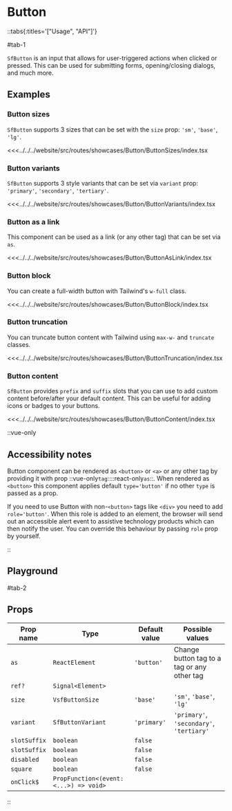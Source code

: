 # Button

::tabs{:titles='["Usage", "API"]'}

#tab-1

`SfButton` is an input that allows for user-triggered actions when clicked or pressed. This can be used for submitting forms, opening/closing dialogs, and much more.

## Examples

### Button sizes

`SfButton` supports 3 sizes that can be set with the `size` prop: `'sm'`, `'base'`, `'lg'`.

<Showcase showcase-name="Button/ButtonSizes" style="min-height:250px">

<<<../../../website/src/routes/showcases/Button/ButtonSizes/index.tsx

</Showcase>

### Button variants

`SfButton` supports 3 style variants that can be set via `variant` prop: `'primary'`, `'secondary'`, `'tertiary'`.

<Showcase showcase-name="Button/ButtonVariants" style="min-height:250px">

<<<../../../website/src/routes/showcases/Button/ButtonVariants/index.tsx

</Showcase>

### Button as a link

This component can be used as a link (or any other tag) that can be set via `as`.

<Showcase showcase-name="Button/ButtonAsLink" style="min-height:250px">

<<<../../../website/src/routes/showcases/Button/ButtonAsLink/index.tsx

</Showcase>

### Button block

You can create a full-width button with Tailwind's `w-full` class.

<Showcase showcase-name="Button/ButtonBlock">

<<<../../../website/src/routes/showcases/Button/ButtonBlock/index.tsx

</Showcase>

### Button truncation

You can truncate button content with Tailwind using `max-w-` and `truncate` classes.

<Showcase showcase-name="Button/ButtonTruncation">

<<<../../../website/src/routes/showcases/Button/ButtonTruncation/index.tsx

</Showcase>

### Button content

`SfButton` provides `prefix` and `suffix` slots that you can use to add custom content before/after your default content. This can be useful for adding icons or badges to your buttons.

<Showcase showcase-name="Button/ButtonContent" style="min-height:250px">

<<<../../../website/src/routes/showcases/Button/ButtonContent/index.tsx

</Showcase>

::vue-only

## Accessibility notes

Button component can be rendered as `<button>` or `<a>` or any other tag by providing it with prop ::vue-only`tag`::::react-only`as`::. When rendered as `<button>` this component applies default `type='button'` if no other `type` is passed as a prop.

If you need to use Button with non-`<button>` tags like `<div>` you need to add `role='button'`. When this role is added to an element, the browser will send out an accessible alert event to assistive technology products which can then notify the user. You can override this behaviour by passing `role` prop by yourself.

::

## Playground

<Generate />

#tab-2

## Props

| Prop name    | Type                                   | Default value | Possible values                             |
| ------------ | -------------------------------------- | ------------- | ------------------------------------------- |
| `as`         | `ReactElement`                         | `'button'`    | Change button tag to a tag or any other tag |
| `ref?`       | `Signal<Element>`                      |               |                                             |
| `size`       | `VsfButtonSize`                        | `'base'`      | `'sm'`, `'base'`, `'lg'`                    |
| `variant`    | `SfButtonVariant`                      | `'primary'`   | `'primary'`, `'secondary'`, `'tertiary'`    |
| `slotSuffix` | `boolean`                              | `false`       |                                             |
| `slotSuffix` | `boolean`                              | `false`       |                                             |
| `disabled`   | `boolean`                              | `false`       |                                             |
| `square`     | `boolean`                              | `false`       |                                             |
| `onClick$`   | `PropFunction<(event: <...>) => void>` |               |                                             |

::

